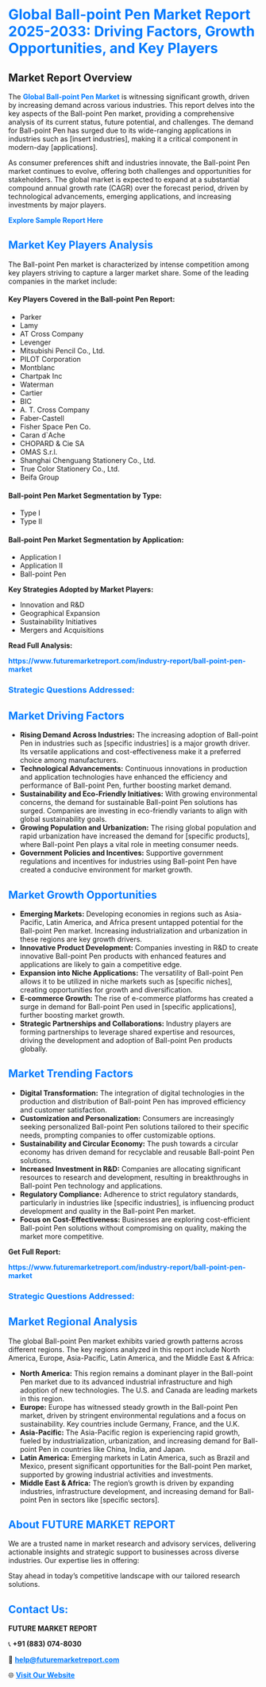 <h1 style="color: #007BFF;">Global Ball-point Pen Market Report 2025-2033: Driving Factors, Growth Opportunities, and Key Players</h1>

<section id="overview">
<h2>Market Report Overview</h2>
<p>The <a href="https://www.futuremarketreport.com/industry-report/ball-point-pen-market" style="color: #007BFF; text-decoration: none;"><strong>Global Ball-point Pen Market</strong></a> is witnessing significant growth, driven by increasing demand across various industries. This report delves into the key aspects of the Ball-point Pen market, providing a comprehensive analysis of its current status, future potential, and challenges. The demand for Ball-point Pen has surged due to its wide-ranging applications in industries such as [insert industries], making it a critical component in modern-day [applications].</p>
<p>As consumer preferences shift and industries innovate, the Ball-point Pen market continues to evolve, offering both challenges and opportunities for stakeholders. The global market is expected to expand at a substantial compound annual growth rate (CAGR) over the forecast period, driven by technological advancements, emerging applications, and increasing investments by major players.</p>
</section>

<section id="overview">
<p><a href="https://www.futuremarketreport.com/request-sample/reportId=120289" style="color: #007BFF; text-decoration: none;"><strong>Explore Sample Report Here</strong></a></p>
</section>

<section id="key-players">
<h2 style="color: #007BFF;">Market Key Players Analysis</h2>
<p>The Ball-point Pen market is characterized by intense competition among key players striving to capture a larger market share. Some of the leading companies in the market include:</p>
<h4>Key Players Covered in the Ball-point Pen Report:</h4>
<ul><li>Parker</li><li>Lamy</li><li>AT Cross Company</li><li>Levenger</li><li>Mitsubishi Pencil Co., Ltd.</li><li>PILOT Corporation</li><li>Montblanc</li><li>Chartpak Inc</li><li>Waterman</li><li>Cartier</li><li>BIC</li><li>A. T. Cross Company</li><li>Faber-Castell</li><li>Fisher Space Pen Co.</li><li>Caran d`Ache</li><li>CHOPARD &amp; Cie SA</li><li>OMAS S.r.l.</li><li>Shanghai Chenguang Stationery Co., Ltd.</li><li>True Color Stationery Co., Ltd.</li><li>Beifa Group</li></ul>
<h4>Ball-point Pen Market Segmentation by Type:</h4>
<ul><li>Type I</li><li>Type II</li></ul>

<h4>Ball-point Pen Market Segmentation by Application:</h4>
<ul><li>Application I</li><li>Application II</li><li>Ball-point Pen</li></ul>
<p><strong>Key Strategies Adopted by Market Players:</strong></p>
<ul>
<li>Innovation and R&D</li>
<li>Geographical Expansion</li>
<li>Sustainability Initiatives</li>
<li>Mergers and Acquisitions</li>
</ul>
</section>

<section>
<p><strong>Read Full Analysis: </strong></p><a href="https://www.futuremarketreport.com/industry-report/ball-point-pen-market" style="color: #007BFF; text-decoration: none;"><strong>https://www.futuremarketreport.com/industry-report/ball-point-pen-market</strong></a>
<h3 style="color: #007BFF;">Strategic Questions Addressed:</h3>
</section>

<section id="driving-factors">
<h2 style="color: #007BFF;">Market Driving Factors</h2>
<ul>
<li><strong>Rising Demand Across Industries:</strong> The increasing adoption of Ball-point Pen in industries such as [specific industries] is a major growth driver. Its versatile applications and cost-effectiveness make it a preferred choice among manufacturers.</li>
<li><strong>Technological Advancements:</strong> Continuous innovations in production and application technologies have enhanced the efficiency and performance of Ball-point Pen, further boosting market demand.</li>
<li><strong>Sustainability and Eco-Friendly Initiatives:</strong> With growing environmental concerns, the demand for sustainable Ball-point Pen solutions has surged. Companies are investing in eco-friendly variants to align with global sustainability goals.</li>
<li><strong>Growing Population and Urbanization:</strong> The rising global population and rapid urbanization have increased the demand for [specific products], where Ball-point Pen plays a vital role in meeting consumer needs.</li>
<li><strong>Government Policies and Incentives:</strong> Supportive government regulations and incentives for industries using Ball-point Pen have created a conducive environment for market growth.</li>
</ul>
</section>

<section id="growth-opportunities">
<h2 style="color: #007BFF;">Market Growth Opportunities</h2>
<ul>
<li><strong>Emerging Markets:</strong> Developing economies in regions such as Asia-Pacific, Latin America, and Africa present untapped potential for the Ball-point Pen market. Increasing industrialization and urbanization in these regions are key growth drivers.</li>
<li><strong>Innovative Product Development:</strong> Companies investing in R&D to create innovative Ball-point Pen products with enhanced features and applications are likely to gain a competitive edge.</li>
<li><strong>Expansion into Niche Applications:</strong> The versatility of Ball-point Pen allows it to be utilized in niche markets such as [specific niches], creating opportunities for growth and diversification.</li>
<li><strong>E-commerce Growth:</strong> The rise of e-commerce platforms has created a surge in demand for Ball-point Pen used in [specific applications], further boosting market growth.</li>
<li><strong>Strategic Partnerships and Collaborations:</strong> Industry players are forming partnerships to leverage shared expertise and resources, driving the development and adoption of Ball-point Pen products globally.</li>
</ul>
</section>

<section id="trending-factors">
<h2 style="color: #007BFF;">Market Trending Factors</h2>
<ul>
<li><strong>Digital Transformation:</strong> The integration of digital technologies in the production and distribution of Ball-point Pen has improved efficiency and customer satisfaction.</li>
<li><strong>Customization and Personalization:</strong> Consumers are increasingly seeking personalized Ball-point Pen solutions tailored to their specific needs, prompting companies to offer customizable options.</li>
<li><strong>Sustainability and Circular Economy:</strong> The push towards a circular economy has driven demand for recyclable and reusable Ball-point Pen solutions.</li>
<li><strong>Increased Investment in R&D:</strong> Companies are allocating significant resources to research and development, resulting in breakthroughs in Ball-point Pen technology and applications.</li>
<li><strong>Regulatory Compliance:</strong> Adherence to strict regulatory standards, particularly in industries like [specific industries], is influencing product development and quality in the Ball-point Pen market.</li>
<li><strong>Focus on Cost-Effectiveness:</strong> Businesses are exploring cost-efficient Ball-point Pen solutions without compromising on quality, making the market more competitive.</li>
</ul>
</section>

<section>
<p><strong>Get Full Report: </strong></p><a href="https://www.futuremarketreport.com/industry-report/ball-point-pen-market" style="color: #007BFF; text-decoration: none;"><strong>https://www.futuremarketreport.com/industry-report/ball-point-pen-market</strong></a>
<h3 style="color: #007BFF;">Strategic Questions Addressed:</h3>
</section>


<section id="regional-analysis">
<h2 style="color: #007BFF;">Market Regional Analysis</h2>
<p>The global Ball-point Pen market exhibits varied growth patterns across different regions. The key regions analyzed in this report include North America, Europe, Asia-Pacific, Latin America, and the Middle East & Africa:</p>
<ul>
<li><strong>North America:</strong> This region remains a dominant player in the Ball-point Pen market due to its advanced industrial infrastructure and high adoption of new technologies. The U.S. and Canada are leading markets in this region.</li>
<li><strong>Europe:</strong> Europe has witnessed steady growth in the Ball-point Pen market, driven by stringent environmental regulations and a focus on sustainability. Key countries include Germany, France, and the U.K.</li>
<li><strong>Asia-Pacific:</strong> The Asia-Pacific region is experiencing rapid growth, fueled by industrialization, urbanization, and increasing demand for Ball-point Pen in countries like China, India, and Japan.</li>
<li><strong>Latin America:</strong> Emerging markets in Latin America, such as Brazil and Mexico, present significant opportunities for the Ball-point Pen market, supported by growing industrial activities and investments.</li>
<li><strong>Middle East & Africa:</strong> The region’s growth is driven by expanding industries, infrastructure development, and increasing demand for Ball-point Pen in sectors like [specific sectors].</li>
</ul>
</section>

<footer>
<h2 style="color: #007BFF;">About FUTURE MARKET REPORT</h2>
<p>We are a trusted name in market research and advisory services, delivering actionable insights and strategic support to businesses across diverse industries. Our expertise lies in offering:</p>

<p>Stay ahead in today’s competitive landscape with our tailored research solutions.</p>

<h2 style="color: #007BFF;">Contact Us:</h2>
<p><strong>FUTURE MARKET REPORT</strong></p>
<p>📞 <strong>+91 (883) 074-8030</strong></p>
<p>📧 <strong><a href="mailto:help@futuremarketreport.com" style="color: #007BFF;">help@futuremarketreport.com</a></strong></p>
<p>🌐 <strong><a href="https://www.futuremarketreport.com/" style="color: #007BFF;">Visit Our Website</a></strong></p>
</footer>